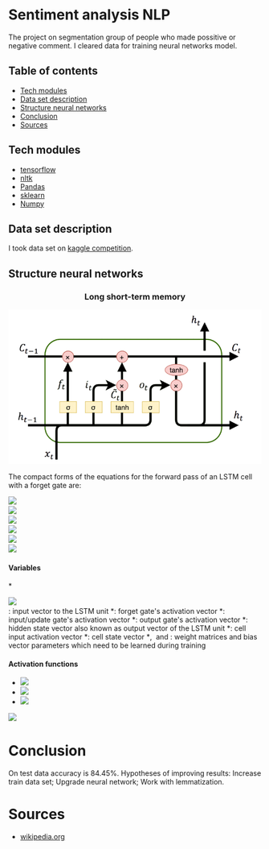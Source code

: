 # Sentiment analysis NLP
The project on segmentation group of people who made possitive or negative comment. I cleared data for training neural networks model.
## Table of contents
- [Tech modules](#tech-modules)
- [Data set description](#data-set-description)
- [Structure neural networks](#structure-neural-networks)
- [Conclusion](#conclusion)
- [Sources](#sources)
## Tech modules
- [tensorflow](https://www.tensorflow.org/)
- [nltk](https://www.nltk.org/)
- [Pandas](https://pandas.pydata.org/)
- [sklearn](https://scikit-learn.org/stable/)
- [Numpy](https://numpy.org/)
## Data set description
I took data set on [kaggle competition](https://www.kaggle.com/competitions/word2vec-nlp-tutorial/overview/description).
## Structure neural networks
<p align="center">
    <h3 align="center">Long short-term memory</h3>
</p>
<p align="center">
    <img src="./assets/lstm.png" />
</p>

The compact forms of the equations for the forward pass of an LSTM cell with a forget gate are:

<div align="left"><img style="background: white;" src="https://render.githubusercontent.com/render/math?math=f_t%20%3D%20%5Csigma_g(W_%7Bf%7D%20x_t%20%2B%20U_%7Bf%7D%20h_%7Bt-1%7D%20%2B%20b_f)%20%5C%5C"></div>
<div align="left"><img style="background: white;" src="https://render.githubusercontent.com/render/math?math=i_t%20%3D%20%5Csigma_g(W_%7Bi%7D%20x_t%20%2B%20U_%7Bi%7D%20h_%7Bt-1%7D%20%2B%20b_i)%20%5C%5C"></div>
<div align="left"><img style="background: white;" src="https://render.githubusercontent.com/render/math?math=o_t%20%3D%20%5Csigma_g(W_%7Bo%7D%20x_t%20%2B%20U_%7Bo%7D%20h_%7Bt-1%7D%20%2B%20b_o)%20%5C%5C"></div>
<div align="left"><img style="background: white;" src="https://render.githubusercontent.com/render/math?math=%5Ctilde%7Bc%7D_t%20%3D%20%5Csigma_c(W_%7Bc%7D%20x_t%20%2B%20U_%7Bc%7D%20h_%7Bt-1%7D%20%2B%20b_c)%20%5C%5C"></div>
<div align="left"><img style="background: white;" src="https://render.githubusercontent.com/render/math?math=c_t%20%3D%20f_t%20%5Ccirc%20c_%7Bt-1%7D%20%2B%20i_t%20%5Ccirc%20%5Ctilde%7Bc%7D_t%20%5C%5C"></div>
<div align="left"><img style="background: white;" src="https://render.githubusercontent.com/render/math?math=h_t%20%3D%20o_t%20%5Ccirc%20%5Csigma_h(c_t)"></div>

#### Variables

*<div align="left"><img style="background: white;" src="https://render.githubusercontent.com/render/math?math=x_t%20%5Cin%20%5Cmathbb%7BR%7D%5E%7Bd%7D"></div>: input vector to the LSTM unit
*<math>f_t \in {(0,1)}^{h}</math>: forget gate's activation vector
*<math>i_t \in {(0,1)}^{h}</math>: input/update gate's activation vector
*<math>o_t \in {(0,1)}^{h}</math>: output gate's activation vector
*<math>h_t \in {(-1,1)}^{h}</math>: hidden state vector also known as output vector of the LSTM unit
*<math>\tilde{c}_t \in {(-1,1)}^{h}</math>: cell input activation vector
*<math>c_t \in \mathbb{R}^{h}</math>: cell state vector
*<math>W \in \mathbb{R}^{h \times d}</math>, <math>U \in \mathbb{R}^{h \times h} </math> and <math>b \in \mathbb{R}^{h}</math>: weight matrices and bias vector parameters which need to be learned during training

#### Activation functions
* <div align="left"><img style="background: white;" src="https://render.githubusercontent.com/render/math?math=%5Csigma_g%3A%20sigmoid%20function."></div>
* <div align="left"><img style="background: white;" src="https://render.githubusercontent.com/render/math?math=%5Csigma_c%3A%20hyperbolic%20tangent%20function."></div>
* <div align="left"><img style="background: white;" src="https://render.githubusercontent.com/render/math?math=%5Csigma_h%3A%20hyperbolic%20tangent%20function%2C%20or%20as%20the%20peephole%20LSTM%20paper%20suggests%2C"></div>
<div align="left"><img style="background: white;" src="https://render.githubusercontent.com/render/math?math=%5Csigma_h(x)%20%3D%20x"></div>

# Conclusion
On test data accuracy is 84.45%. Hypotheses of improving results: Increase train data set; Upgrade neural network; Work with lemmatization.
# Sources
- [wikipedia.org](https://en.wikipedia.org/wiki/Long_short-term_memory)
